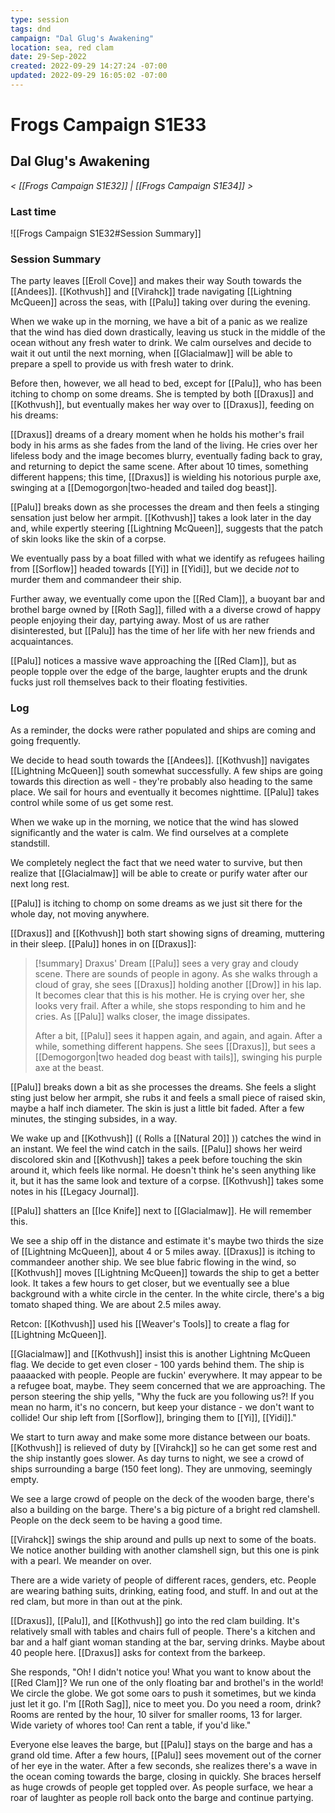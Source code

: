 ```yaml
---
type: session
tags: dnd
campaign: "Dal Glug's Awakening"
location: sea, red clam
date: 29-Sep-2022
created: 2022-09-29 14:27:24 -07:00
updated: 2022-09-29 16:05:02 -07:00
---
```

# Frogs Campaign S1E33
## **Dal Glug's Awakening**
*< [[Frogs Campaign S1E32]] | [[Frogs Campaign S1E34]] >*

### Last time
![[Frogs Campaign S1E32#Session Summary]]

### Session Summary
The party leaves [[Eroll Cove]] and makes their way South towards the [[Andees]]. [[Kothvush]] and [[Virahck]] trade navigating [[Lightning McQueen]] across the seas, with [[Palu]] taking over during the evening.

When we wake up in the morning, we have a bit of a panic as we realize that the wind has died down drastically, leaving us stuck in the middle of the ocean without any fresh water to drink. We calm ourselves and decide to wait it out until the next morning, when [[Glacialmaw]] will be able to prepare a spell to provide us with fresh water to drink.

Before then, however, we all head to bed, except for [[Palu]], who has been itching to chomp on some dreams. She is tempted by both [[Draxus]] and [[Kothvush]], but eventually makes her way over to [[Draxus]], feeding on his dreams:

[[Draxus]] dreams of a dreary moment when he holds his mother's frail body in his arms as she fades from the land of the living. He cries over her lifeless body and the image becomes blurry, eventually fading back to gray, and returning to depict the same scene. After about 10 times, something different happens; this time, [[Draxus]] is wielding his notorious purple axe, swinging at a [[Demogorgon|two-headed and tailed dog beast]].

[[Palu]] breaks down as she processes the dream and then feels a stinging sensation just below her armpit. [[Kothvush]] takes a look later in the day and, while expertly steering [[Lightning McQueen]], suggests that the patch of skin looks like the skin of a corpse.

We eventually pass by a boat filled with what we identify as refugees hailing from [[Sorflow]] headed towards [[Yi]] in [[Yidi]], but we decide *not* to murder them and commandeer their ship.

Further away, we eventually come upon the [[Red Clam]], a buoyant bar and brothel barge owned by [[Roth Sag]], filled with a a diverse crowd of happy people enjoying their day, partying away. Most of us are rather disinterested, but [[Palu]] has the time of her life with her new friends and acquaintances.

[[Palu]] notices a massive wave approaching the [[Red Clam]], but as people topple over the edge of the barge, laughter erupts and the drunk fucks just roll themselves back to their floating festivities.

### Log
As a reminder, the docks were rather populated and ships are coming and going frequently.

We decide to head south towards the [[Andees]]. [[Kothvush]] navigates [[Lightning McQueen]] south somewhat successfully. A few ships are going towards this direction as well - they're probably also heading to the same place. We sail for hours and eventually it becomes nighttime. [[Palu]] takes control while some of us get some rest.

When we wake up in the morning, we notice that the wind has slowed significantly and the water is calm. We find ourselves at a complete standstill.

We completely neglect the fact that we need water to survive, but then realize that [[Glacialmaw]] will be able to create or purify water after our next long rest.

[[Palu]] is itching to chomp on some dreams as we just sit there for the whole day, not moving anywhere.

[[Draxus]] and [[Kothvush]] both start showing signs of dreaming, muttering in their sleep. [[Palu]] hones in on [[Draxus]]:

>[!summary] Draxus' Dream
>[[Palu]] sees a very gray and cloudy scene. There are sounds of people in agony. As she walks through a cloud of gray, she sees [[Draxus]] holding another [[Drow]] in his lap. It becomes clear that this is his mother. He is crying over her, she looks very frail. After a while, she stops responding to him and he cries. As [[Palu]] walks closer, the image dissipates.
>
>After a bit, [[Palu]] sees it happen again, and again, and again. After a while, something different happens. She sees [[Draxus]], but sees a [[Demogorgon|two headed dog beast with tails]], swinging his purple axe at the beast.

[[Palu]] breaks down a bit as she processes the dreams. She feels a slight sting just below her armpit, she rubs it and feels a small piece of raised skin, maybe a half inch diameter. The skin is just a little bit faded. After a few minutes, the stinging subsides, in a way.

We wake up and [[Kothvush]] (( Rolls a [[Natural 20]] )) catches the wind in an instant. We feel the wind catch in the sails. [[Palu]] shows her weird discolored skin and [[Kothvush]] takes a peek before touching the skin around it, which feels like normal. He doesn't think he's seen anything like it, but it has the same look and texture of a corpse. [[Kothvush]] takes some notes in his [[Legacy Journal]].

[[Palu]] shatters an [[Ice Knife]] next to [[Glacialmaw]]. He will remember this.

We see a ship off in the distance and estimate it's maybe two thirds the size of [[Lightning McQueen]], about 4 or 5 miles away. [[Draxus]] is itching to commandeer another ship. We see blue fabric flowing in the wind, so [[Kothvush]] moves [[Lightning McQueen]] towards the ship to get a better look. It takes a few hours to get closer, but we eventually see a blue background with a white circle in the center. In the white circle, there's a big tomato shaped thing. We are about 2.5 miles away.

Retcon: [[Kothvush]] used his [[Weaver's Tools]] to create a flag for [[Lightning McQueen]].

[[Glacialmaw]] and [[Kothvush]] insist this is another Lightning McQueen flag. We decide to get even closer - 100 yards behind them. The ship is paaaacked with people. People are fuckin' everywhere. It may appear to be a refugee boat, maybe. They seem concerned that we are approaching. The person steering the ship yells, "Why the fuck are you following us?! If you mean no harm, it's no concern, but keep your distance - we don't want to collide! Our ship left from [[Sorflow]], bringing them to [[Yi]], [[Yidi]]."

We start to turn away and make some more distance between our boats. [[Kothvush]] is relieved of duty by [[Virahck]] so he can get some rest and the ship instantly goes slower. As day turns to night, we see a crowd of ships surrounding a barge (150 feet long). They are unmoving, seemingly empty.

We see a large crowd of people on the deck of the wooden barge, there's also a building on the barge. There's a big picture of a bright red clamshell. People on the deck seem to be having a good time.

[[Virahck]] swings the ship around and pulls up next to some of the boats. We notice another building with another clamshell sign, but this one is pink with a pearl. We meander on over.

There are a wide variety of people of different races, genders, etc. People are wearing bathing suits, drinking, eating food, and stuff. In and out at the red clam, but more in than out at the pink.

[[Draxus]], [[Palu]], and [[Kothvush]] go into the red clam building. It's relatively small with tables and chairs full of people. There's a kitchen and bar and a half giant woman standing at the bar, serving drinks. Maybe about 40 people here. [[Draxus]] asks for context from the barkeep.

She responds, "Oh! I didn't notice you! What you want to know about the [[Red Clam]]? We run one of the only floating bar and brothel's in the world! We circle the globe. We got some oars to push it sometimes, but we kinda just let it go. I'm [[Roth Sag]], nice to meet you. Do you need a room, drink? Rooms are rented by the hour, 10 silver for smaller rooms, 13 for larger. Wide variety of whores too! Can rent a table, if you'd like."

Everyone else leaves the barge, but [[Palu]] stays on the barge and has a grand old time. After a few hours, [[Palu]] sees movement out of the corner of her eye in the water. After a few seconds, she realizes there's a wave in the ocean coming towards the barge, closing in quickly. She braces herself as huge crowds of people get toppled over. As people surface, we hear a roar of laughter as people roll back onto the barge and continue partying.